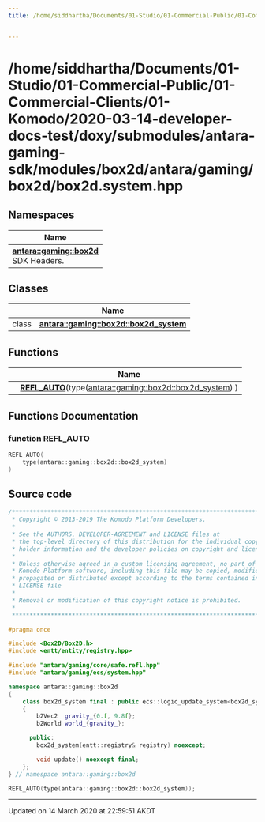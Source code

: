 ```yaml
---
title: /home/siddhartha/Documents/01-Studio/01-Commercial-Public/01-Commercial-Clients/01-Komodo/2020-03-14-developer-docs-test/doxy/submodules/antara-gaming-sdk/modules/box2d/antara/gaming/box2d/box2d.system.hpp


---
```


# /home/siddhartha/Documents/01-Studio/01-Commercial-Public/01-Commercial-Clients/01-Komodo/2020-03-14-developer-docs-test/doxy/submodules/antara-gaming-sdk/modules/box2d/antara/gaming/box2d/box2d.system.hpp







## Namespaces

| Name           |
| -------------- |
| **[antara::gaming::box2d](Namespaces/namespaceantara_1_1gaming_1_1box2d.md)** <br>SDK Headers.  |

## Classes

|                | Name           |
| -------------- | -------------- |
| class | **[antara::gaming::box2d::box2d_system](Classes/classantara_1_1gaming_1_1box2d_1_1box2d__system.md)**  |


## Functions

|                | Name           |
| -------------- | -------------- |
|  | **[REFL_AUTO](Files/box2d_8system_8hpp.md#function-refl_auto)**(type([antara::gaming::box2d::box2d_system](Classes/classantara_1_1gaming_1_1box2d_1_1box2d__system.md)) )  |







## Functions Documentation

### function REFL_AUTO

```cpp
REFL_AUTO(
    type(antara::gaming::box2d::box2d_system) 
)
```
































## Source code

```cpp
/******************************************************************************
 * Copyright © 2013-2019 The Komodo Platform Developers.                      *
 *                                                                            *
 * See the AUTHORS, DEVELOPER-AGREEMENT and LICENSE files at                  *
 * the top-level directory of this distribution for the individual copyright  *
 * holder information and the developer policies on copyright and licensing.  *
 *                                                                            *
 * Unless otherwise agreed in a custom licensing agreement, no part of the    *
 * Komodo Platform software, including this file may be copied, modified,     *
 * propagated or distributed except according to the terms contained in the   *
 * LICENSE file                                                               *
 *                                                                            *
 * Removal or modification of this copyright notice is prohibited.            *
 *                                                                            *
 ******************************************************************************/

#pragma once

#include <Box2D/Box2D.h>            
#include <entt/entity/registry.hpp> 

#include "antara/gaming/core/safe.refl.hpp" 
#include "antara/gaming/ecs/system.hpp"     

namespace antara::gaming::box2d
{
    class box2d_system final : public ecs::logic_update_system<box2d_system>
    {
        b2Vec2  gravity_{0.f, 9.8f};
        b2World world_{gravity_};

      public:
        box2d_system(entt::registry& registry) noexcept;

        void update() noexcept final;
    };
} // namespace antara::gaming::box2d

REFL_AUTO(type(antara::gaming::box2d::box2d_system));
```


-------------------------------

Updated on 14 March 2020 at 22:59:51 AKDT

